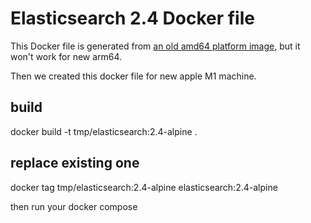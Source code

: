 # Elasticsearch 2.4 Docker file
This Docker file is generated from [an old amd64 platform image](https://hub.docker.com/layers/elasticsearch/library/elasticsearch/2.4-alpine/images/sha256-26d1ac62cc2941c8a98bebc0916af3ee2954ebab305c80470e965ea16044b769?context=explore
), but it won't work for new arm64.

Then we created this docker file for new apple M1 machine.

## build
docker build -t tmp/elasticsearch:2.4-alpine .

## replace existing one
docker tag tmp/elasticsearch:2.4-alpine elasticsearch:2.4-alpine

then run your docker compose
